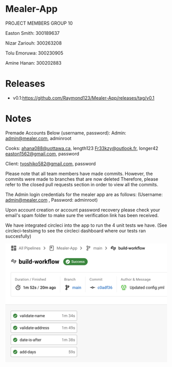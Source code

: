 # Mealer-App
PROJECT MEMBERS GROUP 10

Easton Smith: 300189637

Nizar Zariouh: 300263208

Tolu Emoruwa: 300230905

Amine Hanan: 300202883

# Releases 

- v0.1:https://github.com/Raymond123/Mealer-App/releases/tag/v0.1


# Notes

Premade Accounts Below (username, password):
Admin:
admin@mealer.com, adminroot

Cooks:
ahana088@uottawa.ca, length123
Fr33kzy@outlook.fr, longer42
easton1562@gmail.com, password

Client:
tyoshiko582@gmail.com, password

Please note that all team members have made commits. However, the commits were made to branches that are now deleted Therefore, please refer to the closed pull requests section in order to view all the commits.

The Admin login credentials for the mealer app are as follows: (Username: admin@mealer.com , Password: adminroot)

Upon account creation or account password recovery please check your email's spam folder to make sure the verification link has been received.

We have integrated circleci into the app to run the 4 unit tests we have. (See circleci-testsimg to see the circleci dashboard where our tests ran succesfully)

![circleci dashboard](circleci-testsimg.png)
